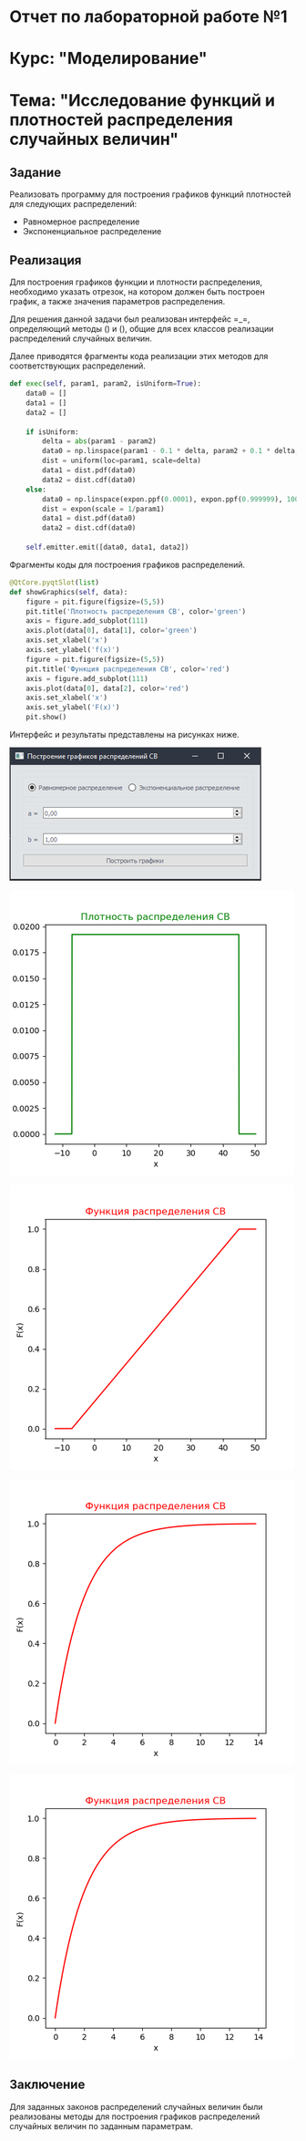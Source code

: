 # Отчет по лабораторной работе №1
# Курс: "Моделирование"
# Тема: "Исследование функций и плотностей распределения случайных величин"

## Задание

Реализовать программу для построения графиков функций плотностей для следующих распределений:

* Равномерное распределение
* Экспоненциальное распределение

## Реализация

Для построения графиков функции и плотности распределения, необходимо указать отрезок, на котором должен быть построен график, а также значения параметров распределения.

Для решения данной задачи был реализован интерфейс =_=, определяющий методы () и (), общие для всех классов реализации распределений случайных величин.

Далее приводятся фрагменты кода реализации этих методов для соответствующих распределений.


```python
def exec(self, param1, param2, isUniform=True):
    data0 = []
    data1 = []
    data2 = []

    if isUniform:
        delta = abs(param1 - param2)
        data0 = np.linspace(param1 - 0.1 * delta, param2 + 0.1 * delta, 1000)
        dist = uniform(loc=param1, scale=delta)
        data1 = dist.pdf(data0)
        data2 = dist.cdf(data0)
    else:
        data0 = np.linspace(expon.ppf(0.0001), expon.ppf(0.999999), 1000)
        dist = expon(scale = 1/param1)
        data1 = dist.pdf(data0)
        data2 = dist.cdf(data0)

    self.emitter.emit([data0, data1, data2])
```

Фрагменты коды для построения графиков распределений.

```python
@QtCore.pyqtSlot(list)
def showGraphics(self, data):
    figure = pit.figure(figsize=(5,5))
    pit.title('Плотность распределения СВ', color='green')
    axis = figure.add_subplot(111)
    axis.plot(data[0], data[1], color='green')
    axis.set_xlabel('x')
    axis.set_ylabel('f(x)')
    figure = pit.figure(figsize=(5,5))
    pit.title('Функция распределения СВ', color='red')
    axis = figure.add_subplot(111)
    axis.plot(data[0], data[2], color='red')
    axis.set_xlabel('x')
    axis.set_ylabel('F(x)')
    pit.show()
```


Интерфейс и результаты представлены на рисунках ниже.

![Интерфейс](interface.png)

![Равномерное распределение плотность](uniformPDF.png)

![Равномерное распределение функция](uniformCDF.png)

![Экспоненциальное распределение плотность](exponentialCDF.png)

![Экспоненциальное распределения функция](exponentialCDF.png)

## Заключение

Для заданных законов распределений случайных величин были реализованы методы для построения графиков распределений случайных величин по заданным параметрам.
